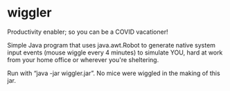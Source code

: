 # wiggler
Productivity enabler; so you can be a COVID vacationer!

Simple Java program that uses java.awt.Robot to generate native system input events (mouse wiggle every 4 minutes) to simulate YOU, hard at work from your home office or wherever you're sheltering.

Run with “java -jar wiggler.jar”.
No mice were wiggled in the making of this jar.
